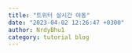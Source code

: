 ```yaml
---
title: "트위터 실시간 야동"
date: "2023-04-02 12:26:47 +0300"
author: NrdyBhu1
category: tutorial blog
---
```

